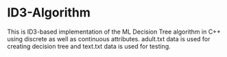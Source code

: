 # ID3-Algorithm
This is ID3-based implementation of the ML Decision Tree algorithm in C++ using discrete as well as continuous attributes.
adult.txt data is used for creating decision tree and text.txt data is used for testing.
